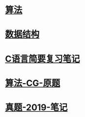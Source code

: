 # [算法](./专业课/算法.md)



# [数据结构](./专业课/数据结构.md)



# [C语言简要复习笔记](./专业课/C语言简要复习笔记.md)



# [算法-CG-原题](./专业课/算法-CG-原题.md)



# [真题-2019-笔记](./专业课/2019年真题.md)

# 

# 

